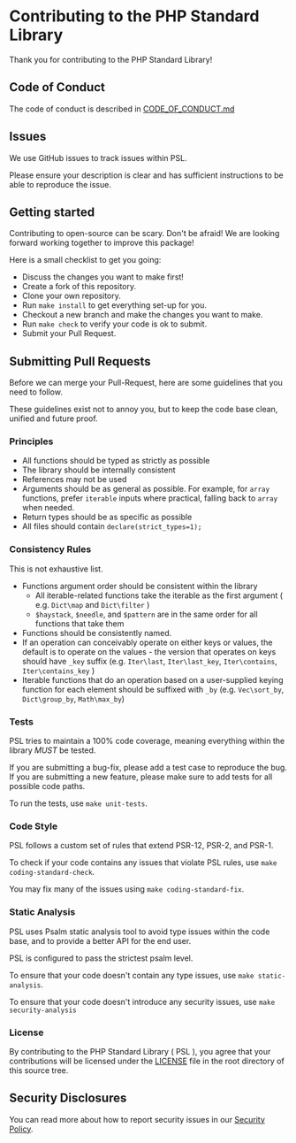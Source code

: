 # Contributing to the PHP Standard Library

Thank you for contributing to the PHP Standard Library!

## Code of Conduct

The code of conduct is described in [CODE_OF_CONDUCT.md](./CODE_OF_CONDUCT.md)

## Issues

We use GitHub issues to track issues within PSL.

Please ensure your description is clear and has sufficient instructions to be able to reproduce the issue.

## Getting started

Contributing to open-source can be scary. Don't be afraid!
We are looking forward working together to improve this package!

Here is a small checklist to get you going:

- Discuss the changes you want to make first!
- Create a fork of this repository.
- Clone your own repository.
- Run `make install` to get everything set-up for you.
- Checkout a new branch and make the changes you want to make. 
- Run `make check` to verify your code is ok to submit.
- Submit your Pull Request.

## Submitting Pull Requests

Before we can merge your Pull-Request, here are some guidelines that you need to follow.

These guidelines exist not to annoy you, but to keep the code base clean, unified and future proof.

### Principles

- All functions should be typed as strictly as possible
- The library should be internally consistent
- References may not be used
- Arguments should be as general as possible. For example, for `array` functions, prefer `iterable` inputs where practical, falling back to `array` when needed.
- Return types should be as specific as possible
- All files should contain `declare(strict_types=1);`

### Consistency Rules

This is not exhaustive list.

- Functions argument order should be consistent within the library
  - All iterable-related functions take the iterable as the first argument ( e.g. `Dict\map` and `Dict\filter` )
  - `$haystack`, `$needle`, and `$pattern` are in the same order for all functions that take them
- Functions should be consistently named.
- If an operation can conceivably operate on either keys or values, the default is to operate on the values - the version that operates on keys should have `_key` suffix (e.g. `Iter\last`, `Iter\last_key`, `Iter\contains`, `Iter\contains_key` )
- Iterable functions that do an operation based on a user-supplied keying function for each element should be suffixed with `_by` (e.g. `Vec\sort_by`, `Dict\group_by`, `Math\max_by`)

### Tests

PSL tries to maintain a 100% code coverage, meaning everything within the library *MUST* be tested.

If you are submitting a bug-fix, please add a test case to reproduce the bug.
If you are submitting a new feature, please make sure to add tests for all possible code paths.

To run the tests, use `make unit-tests`.

### Code Style

PSL follows a custom set of rules that extend PSR-12, PSR-2, and PSR-1.

To check if your code contains any issues that violate PSL rules, use `make coding-standard-check`.

You may fix many of the issues using `make coding-standard-fix`.

### Static Analysis

PSL uses Psalm static analysis tool to avoid type issues within the code base, and to provide a better API
for the end user.

PSL is configured to pass the strictest psalm level.

To ensure that your code doesn't contain any type issues, use `make static-analysis`.

To ensure that your code doesn't introduce any security issues, use `make security-analysis`

### License

By contributing to the PHP Standard Library ( PSL ), you agree that your contributions will be licensed under the [LICENSE](./LICENSE) file in the root directory of this source tree.

## Security Disclosures

You can read more about how to report security issues in our [Security Policy](./SECURITY.md).
